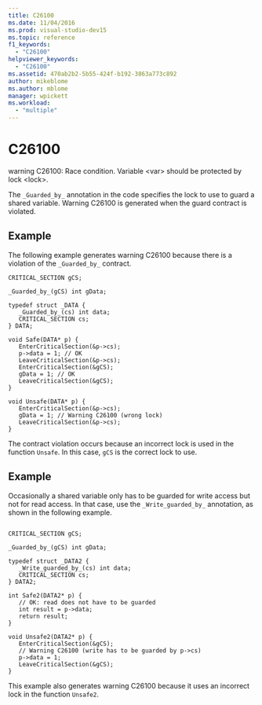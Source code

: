 ```yaml
---
title: C26100
ms.date: 11/04/2016
ms.prod: visual-studio-dev15
ms.topic: reference
f1_keywords:
  - "C26100"
helpviewer_keywords:
  - "C26100"
ms.assetid: 470ab2b2-5b55-424f-b192-3863a773c892
author: mikeblome
ms.author: mblome
manager: wpickett
ms.workload:
  - "multiple"
---
```

# C26100
warning C26100: Race condition. Variable \<var> should be protected by lock \<lock>.

 The `_Guarded_by_` annotation in the code specifies the lock to use to guard a shared variable. Warning C26100 is generated when the guard contract is violated.

## Example
 The following example generates warning C26100 because there is a violation of the `_Guarded_by_` contract.

```
CRITICAL_SECTION gCS;

_Guarded_by_(gCS) int gData;

typedef struct _DATA {
   _Guarded_by_(cs) int data;
   CRITICAL_SECTION cs;
} DATA;

void Safe(DATA* p) {
   EnterCriticalSection(&p->cs);
   p->data = 1; // OK
   LeaveCriticalSection(&p->cs);
   EnterCriticalSection(&gCS);
   gData = 1; // OK
   LeaveCriticalSection(&gCS);
}

void Unsafe(DATA* p) {
   EnterCriticalSection(&p->cs);
   gData = 1; // Warning C26100 (wrong lock)
   LeaveCriticalSection(&p->cs);
}
```

 The contract violation occurs because an incorrect lock is used in the function `Unsafe`. In this case, `gCS` is the correct lock to use.

## Example
 Occasionally a shared variable only has to be guarded for write access but not for read access. In that case, use the `_Write_guarded_by_` annotation, as shown in the following example.

```

CRITICAL_SECTION gCS;

_Guarded_by_(gCS) int gData;

typedef struct _DATA2 {
   _Write_guarded_by_(cs) int data;
   CRITICAL_SECTION cs;
} DATA2;

int Safe2(DATA2* p) {
   // OK: read does not have to be guarded
   int result = p->data;
   return result;
}

void Unsafe2(DATA2* p) {
   EnterCriticalSection(&gCS);
   // Warning C26100 (write has to be guarded by p->cs)
   p->data = 1;
   LeaveCriticalSection(&gCS);
}
```

 This example also generates warning C26100 because it uses an incorrect lock in the function `Unsafe2`.